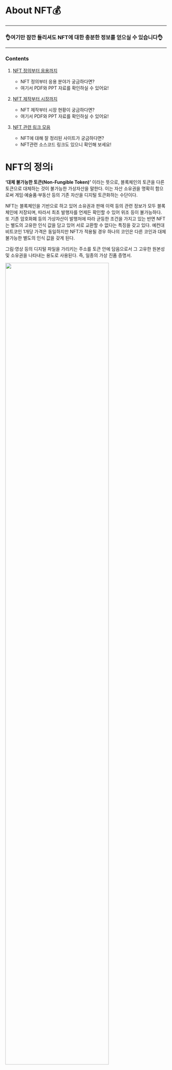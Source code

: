 # About NFT💰

***
### 👌여기만 잠깐 들리셔도 NFT에 대한 충분한 정보를 얻으실 수 있습니다👌


***

### Contents

1. [NFT 정의부터 응용까지](https://github.com/YouAndMeLink/About_NFT/tree/main/NFT%20%EC%A0%95%EC%9D%98%EB%B6%80%ED%84%B0%20%EC%9D%91%EC%9A%A9%EA%B9%8C%EC%A7%80)
    * NFT 정의부터 응용 분야가 궁금하다면?
    * 여기서 PDF와 PPT 자료를 확인하실 수 있어요!
 
2. [NFT 제작부터 시장까지](https://github.com/YouAndMeLink/About_NFT/tree/main/NFT%20%EC%A0%9C%EC%9E%91%EB%B6%80%ED%84%B0%20%EC%8B%9C%EC%9E%A5%EA%B9%8C%EC%A7%80)
   * NFT 제작부터 시장 현황이 궁금하다면?
   * 여기서 PDF와 PPT 자료를 확인하실 수 있어요!

3. [NFT 관련 링크 모음](https://github.com/YouAndMeLink/About_NFT/blob/main/NFT%20%EA%B4%80%EB%A0%A8%20%EB%A7%81%ED%81%AC%20%EB%AA%A8%EC%9D%8C.md)
   * NFT에 대해 잘 정리된 사이트가 궁금하다면?
   * NFT관련 소스코드 링크도 있으니 확인해 보세요!

# NFT의 정의ℹ️

**‘대체 불가능한 토큰(Non-Fungible Token)’** 이라는 뜻으로, 블록체인의 토큰을 다른 토큰으로 대체하는 것이 불가능한 가상자산을 말한다. 이는 자산 소유권을 명확히 함으로써 게임·예술품·부동산 등의 기존 자산을 디지털 토큰화하는 수단이다. 

NFT는 블록체인을 기반으로 하고 있어 소유권과 판매 이력 등의 관련 정보가 모두 블록체인에 저장되며, 따라서 최초 발행자를 언제든 확인할 수 있어 위조 등이 불가능하다. 또 기존 암호화폐 등의 가상자산이 발행처에 따라 균등한 조건을 가지고 있는 반면 NFT는 별도의 고유한 인식 값을 담고 있어 서로 교환할 수 없다는 특징을 갖고 있다. 예컨대 비트코인 1개당 가격은 동일하지만 NFT가 적용될 경우 하나의 코인은 다른 코인과 대체 불가능한 별도의 인식 값을 갖게 된다.

그림·영상 등의 디지털 파일을 가리키는 주소를 토큰 안에 담음으로서 그 고유한 원본성 및 소유권을 나타내는 용도로 사용된다. 즉, 일종의 가상 진품 증명서.

<img src="https://user-images.githubusercontent.com/86152185/172037861-b7ff5d71-7baa-46b6-bc15-b0f8f9b10238.png" width="80%" height="">

# 블록체인의 개념

블록체인(blockchain)은 **분산 컴퓨팅 기술 기반의 데이터 위변조 방지 기술**이다. 여러 대의 컴퓨터가 기록을 검증하여 해킹을 막는 구조로 되어있다.</br>

‘블록체인(Block Chain)’ 기술에서 블록(Block)에는 일정 시간 동안 확정된 거래 내역이 담긴다. 온라인에서 거래 내용이 담긴 블록이 형성되는 것이다. 거래 내역을 결정하는 주체는 사용자다. 이 블록은 네트워크에 있는 모든 참여자에게 전송된다. 참여자들은 해당 거래의 타당성 여부를 확인한다. 승인된 블록만이 기존 블록체인에 연결되면서 송금이 이루어진다. 신용 기반이 아니다. 시스템으로 네트워크를 구성, 제3자가 거래를 보증하지 않고도 거래 당사자끼리 가치를 교환할 수 있다는 것이 블록체인 구상이다.

블록체인 기술을 처음 고안한 사람은 ‘사토시나카모토’라는 개발자다. 이는 전자 화폐 시스템인 비트코인을 개발하면서 생긴 문제점을 해결하면서 나온 부산물로, 해당 기술을 통해 비트 코인은 5년 만에 시가총액으로 세계 100대 화폐 안에 들어갈 정도로 성장했다. 그는 ‘비트코인: P2P 전자화폐 시스템’이라는 논문에서 비트코인을 전적으로 거래 당사자 사이에서만 오가는 전자화폐로 정의했다. P2P(Peer to Peer) 네트워크를 이용해 이중 지불을 막아 준다는 것이다. 즉, P2P 네트워크를 통해 이중 지불을 막는 데 쓰이는 기술이 바로 블록체인이다.

</br>

<img src="https://user-images.githubusercontent.com/86152185/172052979-f1c278e9-8ec8-4fe4-8db2-f2a5b96dfd49.png" width="100%" height="">

<img src="https://mblogthumb-phinf.pstatic.net/MjAxODA0MTFfMjA1/MDAxNTIzNDE1MTAyNTQy.LFZvtZKGaNKeq_p6L2N0Puelsq-AAJ0eVIMgT_sx_Agg.d3FOS0rRkxN9VdPZo2OiJ7mIkG-HGgQX3TK4Ems7eocg.PNG.dhl_korea/%EB%B8%94%EB%A1%9D%EC%B2%B4%EC%9D%B8_%EC%9D%B4%EB%9E%80.png?type=w800" width="100%" height="">

# 특징

**1. 쉽게 추적된다.**
```
거래내역이 블록 체인에 공개적으로 기록되어 쉽게 추적 가능함
```
**2. 소유권 증명이 용이하다.**
```
누군가가 본인의 작품을 자신의 것이라 주장 한다면 디지털 소유권 증명을 통해 주장의 진위를 쉽게 가려 낼 수 있음
```
**3. 희소성을 입증할 수 있다.**
```
창작자가 원본에 대한 몇 개의 에디션을 발행 했는지 쉽게 알 수 있음
```
**4. 표준화 되어 있다.**
```
작품을 토큰화 하여 포맷 상의 차이로 발생가능한 문제를 사전에 방지
```
**5. 쉽게 거래할 수 있다.**
```
NFT 마켓 플레이스를 통해 쉽게 작품을 판매(전세계 사람들에게)
```
**6. 프로그래밍이 가능하다.**
```
예를 들어 작품이 시간의 흐름에 따라 자동으로 모습이 변하게 하고 싶다면 프로그래밍 가능한 파일을 통해 실행 가능함
```
**7. 상호운용적이다.**
```
NFT는 기본적으로 상호 운용 가능하게 설계되어 있으므로 NFT 작품 하나로 
게임, 영화, 광고 등등 여러 생태계를 넘나들며 사용 가능함
```
**8. 쉽게 분할할 수 있다.**
```
NFT 작품에 대한 소유권을 일정 수의 대체 가능한 토큰으로 나눠 일부만 팔거나 살 수 있음
(B2O 프로젝트, 니프텍스, 유니클리 플랫폼 등)
```
**9. (현금)유동성이 있다.**
```
토큰화 되지 않은 자산에 비해 수월하게 현금화 가능.
(NFT를 분할 하거나 빌려주는 방법 또는 비슷한 NFT들로 이루어진 바스켓이나 인덱스로 판매하는 방법 등)
```
**10. 사용자에 대한 보상이 용이하다.**
```
NFT 기반 게임을 플레이 하거나 플랫폼의 운영방식에 대해 의견을 피력하는 초기 사용자들에게
종종 해당 플랫폼 내에서 거래 가능한 토큰을 수여함으로써 보상을 해줌
```

---

기존의 파일들은 데이터로만 이루어져 있었기 때문에 쉽게 무단 복제가 가능했으며, DRM을 이용한 복제 방지 기술 또한 결국 이를 유통하는 중앙화된 관리서버가 존재했기 때문에 엄밀히 말해 완전히 독립된 개인의 소유라고 보기에는 어려운 점이 있었다.

이와 대조적으로 NFT는 블록체인 기술을 이용해 누구의 통제도 받지 않으며 복제 불가능한 고유성을 가지고 있기 때문에 희소성을 온전히 인정받을 수 있으며, 상대적으로 훨씬 안전하다는 차이점이 있다. 이로 인해 각종 예술품들을 위시한 다양한 디지털 자산들이 NFT로 생산되고 거래가 이루어지기 시작하는 중이다.

NFT 자산 거래는 일반적으로 NFT 플랫폼에서 암호화폐인 이더리움을 이용한 경매형식으로 이루어진다. 이더리움 외에도 몇 가지 암호화폐가 이용되는데, 세계 최대의 NFT 거래소인 오픈씨(Opensea)에서는 클레이튼, 폴리곤, 솔라나로 거래가 가능하며, 니어프로토콜, 아발란체, 알고랜드, 팬텀 등 후발 주자들도 각자의 기술을 이용한 NFT를 발행하고 있으며 이런 암호화폐를 사용할 수 있는 소규모 거래소들도 하나둘씩 나오고 있는 추세이다. 이외에도 수많은 암호화폐들이 NFT 거래시장에 뛰어들고 있다. 이렇게 암호화폐 업체들이 NFT에 뛰어드는 이유를 냉정히 말하자면 우리 생활 속에서 암호화폐를 이용할 일이 거의 없기 때문이지만, 어쨌든 NFT는 암호화폐들을 사용할 수 있는 대표적인 분야로 자리잡았다. 현재로서는 이더리움 거래량이 압도적이며, 생태계를 거의 꽉 잡고 있다고 해도 무방하다.

이렇게 NFT는 암호화폐로 거래하므로 암호화폐 가격의 영향을 받는다. 즉, NFT에 투자하는 것은 코인과 NFT에 동시에 롱(매수) 포지션을 잡게 되는 것이다. 이 때문에 자산으로서 장점과 단점을 동시에 가지는데, 가령 암호화폐와 NFT의 가격이 동시에 오른다면 복리에 가까운 이득을 얻게 되지만 반대로 암호화폐와 NFT의 가격이 동시에 떨어지게 된다면 일반적인 코인 거래보다 큰 손해를 보게 된다. 둘 중 하나만 오르고, 하나가 떨어진다면 등락폭에 따라서 이득 및 손실을 계산해야 한다. 그러므로 NFT에 투자할 때는 NFT 플랫폼에서 활용되는 암호화폐와 NFT의 등락 전망을 동시에 고려해야 한다.

NFT로 꼬리표가 붙은 디지털 자산들은 작품의 소유자와 거래 이력이 블록체인 기술로 기록되며 기술의 특성상 누군가가 이를 함부로 변경하거나 할 수 없다. 동일한 디지털 파일을 NFT로 중복해서 만들더라도, 결국엔 기존의 NFT와는 다른 NFT를 꼬리표로 붙이는 것이기 때문에 먼저 NFT로 생성된 진품과 구별된다. 만약 NFT가 예술계에서 가치를 인정받는 미래가 온다면 당연히 생성된 지 오래된 NFT의 가치가 크게 상승할 것으로 예상되기 때문에 2021년 현재에는 투기나 다름없는 거래가 이루어지고 있다.

다만 NFT의 현재 주로 사용되는 의미가 디지털 자산과 그를 증명하는 토큰이라는 것이지, NFT 자체는 대체 불가능한 토큰이라는 의미다. 예를 들어 1개의 비트코인은 또 다른 1개의 비트코인과 서로 같은 가치로 대체가 가능한 토큰(Fungible Token)이지만, NFT는 하나 하나가 서로 대체 불가능한 토큰이기 때문에 예술 작품에 활용되는 것일 뿐이다. 굳이 예술 작품 이외에도 각종 게임의 아이템에 NFT를 적용하거나 한정판의 유통 등에도 사용될 수 있다.

</br>

| 구분 | 실제세계 | 메타버스 |
| :---: | :---: | :---: |
| **자산** | 부동산, 주식 | 디지털 자산(예술품, 영상 등) |
| **인증** | 등기권리증, 증권 | NFT |
| **인증 주체** | 등기소, 증권거래소 | 블록체인(탈중앙) |
| **거래수단** | 현금 | 이더리움, NFT 코인 등 |

</br>

# NFT의 역사

1 : NFT의 태동, 컬러드 코인(2012~2013)
---
컬러드 코인은 비트코인 블록체인을 통해 **실물 자산을 디지털 형태로 표현하는 일종의 자산 발행 레이어**다.</br>
컬러드코인은 자산의 크기를 나타내는 데 사용되었으며 토큰 액세스, 구독, 주식발행, 쿠폰, 부동산, 암호화폐 발행 기능, 디지털 컬렉션 등에 사용되었다.

컬러드 코인은 치명적인 단점이 있었는데, 비트코인 블록체인의 설계 특성상 모든 참여자가 특정 가치의 값에 동의 할 때만 그 가치를 나타낼 수 있다는 점이다.

2 : 카운터파티, 레어페페, 금전화된 그래픽(2014~2016)
---
카운터 파티는 **비트코인 블록체인 위에 세워진 P2P 금융 플랫폼**이자 **오픈 소스 인터넷 프로토콜**이다.
해당 플랫폼은 분산형 자산 교환 뿐만 아니라 암호화 토큰을 만들 수 있었으며 수많은 프로젝트와 연계되었는데, 그 중 레어페페 프로젝트는 밈 트레이딩 카드로 상당한 인기를 구가했다.</br></br>
금전화된 그래픽은 아티스트가 비트코인 블록체인을 통해 창작자들에게 새로운 수입원을 찾아줄 수 있는 방안을 고민하며 만든 **'크립토'라는 개념이 예술 세계로 전파된 것**이다.

3 : 드디어 세상이 알아보다(2017)
---
**이더리움 네트워크**는 '이더'라는 기본 통화를 사용해 새 금융 상품들을 만들 수 있다는 점이 획기적으로 다가왔다. 이 시기에 등장하여 유행에 편승한 대표적인 NFT로는 **크립토펑크와 크립토키티**를 꼽을 수 있다.

이더리움의 유행에 힘입어 John Watkinson과 Matt Hall은 이더리움 블록체인에 독특한 캐릭터를 만들자는 아이디어를 구상하였다.
서로 다른 여러 캐릭터로 되어있고, 생성 가능한 캐릭터 수가 10,000명으로 제한된 게 특징인 이 프로젝트의 이름은 “크립토펑크(Cryptopunks)”로 불리운다.

크립토키티는 밴쿠버에 본사를 둔 Axiom Zen에 의해 2017년에 출시되었다. 알파 버전은 이더리움 에코시스템의 최대 해커톤인 ETH 워털루 해커톤에서 출시되었다. 400명이 넘는 개발자들의 참여로, 크립토키티 팀은 해커톤에서 1위를 차지했고, 게임 또한 입소문을 탔다.

공교롭게도 2017년 암호화폐 시장의 상승이 NFT에 기름을 부었다. 대중들은 가상의 고양이를 미친 듯이 사육하고, 사고, 거래하고 있었는데, 이것은 많은 사람들의 NFT의 큰 잠재력에 눈을 뜨게 했다. 2017년 12월 이 게임의 인기로 인해 이더리움 네트워크가 정체되어 트렌젝션 수가 사상 최고치를 기록하고 속도가 크게 느려지는 현상까지 발생했다. 이 게임은 이더리움의 네트워크 트래픽의 25%를 차지할 정도였다.

4 : 급격한 성장의 시기(2018~2019)
---
2018년과 2019년에는 NFT 생태계가 대규모로 성장했다. 100개 이상의 프로젝트가 만들어졌고 그 안에서 그보다 더 많은 작품이 만들어졌다. SuperRare, OpenSea 등 **NFT 거래소 플랫폼** 역시 각광받기 시작했다.

다른 암호화폐 시장에 비해 상대적으로 거래량이 적었지만 빠른 성장세를 보이며 놀라운 성과를 이루었다. Metamask와 같은 Web3 지갑 또한 지속적으로 개선되었다. 또한 이 시장의 선도자적인 Dapper Labs는 가스를 지불하지 않아도 되는 Dapper Wallet을 출시했다. Sincenft.com과 nonfungible.com과 같은 다른 웹사이트들 또한 NFT 게임 플레이 가이드, 시장 지표와 같은 일반적인 정보들을 제공하기 시작했다.

다양한 분야에 NFT가 적용되고 활발한 투자가 이뤄지며 NFT시장은 급격한 성장을 이루었다.

5 : 뜨거운 관심 속 NFT(2020~)
---
NFT가 본격적으로 유행하면서 암호화폐와 더불어 적극적인 거래가 이루어지고 있다. 2021년 초부터 NFT에 대한 관심도가 높아지기 시작하면서 NFT를 디지털 아트에 대한 copyright의 징표로 사용하는 시도가 늘어나게 되고, 이것이 가능함이 증명이 되었다. 기성 예술가들이 NFT를 통해서 미술, 음악등의 디지털 아트 작품 활동을 하고 실제로 NFT를 높은 가격에 판매하는 케이스가 생겨나기 시작했다. 2021년 2월에는 문서 상단의 Nyan Cat도 약 600,000 달러에 거래가 되었으며, 2021년 3월 미국 사진작가 Beeple은 Everydays: The First 5000 Days이라는 작품을 NFT로 제작한뒤 크리스티 경매를 통해서 6930만 달러에 팔았다. 2021년 3월에는 SNL은 NFT에 대한 영상을 만들었다.</br>

2021년에 NFT가 큰 붐을 일으키게 된 것에는 코로나의 영향을 빼 놓을 수 없다. 사회적 거리두기로 인해서 사람들간의 물리적 접촉이 없어지면서 메타버스에 대한 논의가 활발히 진행되게 되었고, **메타버스** 시대로 좀더 일찍 접어들게 되었다. 메타버스는 NFT없이 그 자체로 존재할 수 있지만, 결과적으로 메타버스에서 본인을 나타내기 위한 유니크한 아바타나 기타 다른 아이템을 사용하기 위해서는 NFT와 접목될 수 있기 때문에 NFT가 더 주목 받게 되었다. 이러한 맥락에서 PFP NFT가 더 비싼 가격에 활발히 거래되고 있는 현상을 이해해볼 수 있다.

<img src="https://user-images.githubusercontent.com/86152185/172053527-d0fa540a-3c72-447c-865d-b2189844756c.png" width="70%" height="">

# NFT관련 산업

NFT는 단순히 미술작품을 거래하는 수단뿐만 아니라 게임, 팬덤, 부동산, 인적자산 등 다양한 분야에서 활용되며 생태계가 빠르게 구축되고 있다.

7일 NFT 데이터 분석 사이트 NonFungible 에 따르면 이더리움 블록체인 상의 NFT 시장규모(거래대금)는 2018년 3676 만달러에서 2021년 9월 43억1000만달러로 1만1624% 성장했다.


1 : 미술, 컬렉터블·게임 아이템 분야
---

초기 NFT 시장에서는 주로 미술 작품이 많이 연상됐다. 현재 NFT 시장의 비중은 컬렉터블(57%), 아트(29%), 메타버스(3%), 스포츠(2%), 게임(2%), 유틸리티(1%), 디파이 등으로 구분될 수 있다. NFT 아트는 경력과 상관없이 누구나 참여할 수 있어 ‘크립토 아트’라고도 불리는데, 블록체인이 결합된 디지털 아트를 말한다. 지난 10월에는 라바랩스가 발행한 크립토펑크 ‘#9998’이란 NFT 그림이 역대 최고가인 6225억에 팔리기도 했다.

상반기 NFT 시장에서 가장 많은 거래가 이뤄진 분야는 **NFT 컬렉터블 마켓**이다. NFT 컬렉터블은 디지털 일러스트, 동영상 등을 NFT로 만든 것을 말한다. 한정된 수량으로 발행되는 NFT 컬렉터블은 희소성에 열광하는 투자자들에게 큰 인기를 끌고 있다. 그중 NFT 스포츠 컬렉터블은 운동선수들의 게임 영상 등을 NFT 트레이딩 카드로 만들어 거래한다. 실물 농구 카드 트레이딩에서 영감을 얻어 NBA 선수들의 영상을 NFT 트레이딩 카드로 만들어 거래하는 ‘NBA 톱샷’은 해외에서 주목하는 컬렉터블 중 하나다.

**NFT 게임 아이템**은 현재 게임 시장에서 최대 화두로 떠올랐다. 유저들은 획득한 NFT 게임 아이템을 해당 게임 내 코인으로 교환할 수 있고 이 코인을 다시 암호화폐 거래소에서 현금으로 바꾸는 시스템을 통해 돈 버는 게임을 말하는 P2E(Play to Earn, 플레이투언) 시스템이 게임업계의 블루오션으로 떠올랐다.

음악 아티스트들은 **NFT를 통해 자신의 음원에 소유권을 주장**할 수 있다. 블록체인 기술을 통해 한정판 NFT 앨범이 만들어지고 소장 가능한 자산이 된다. 음악계 유명 인사로 알려진 프로듀서 ‘RAC’는 자신만의 커뮤니티 토큰인 ＄RAC를 발행해 프라이빗 디스코드 채널에 대한 접근권이나 아티스트 관련 상품의 할인권 등을 팬들에게 제공했다.

이 외에도 **NFT 디지털 부동산**은 메타버스 플랫폼에서 토큰을 이용해 NFT 디지털 땅을 거래한다. 대표적으로 ‘디센트럴랜드’란 NFT 디지털 부동산 앱이 있는데, 이곳에서는 디지털 땅을 매입해 상점을 짓는 등 가상 부동산 개발 프로젝트를 진행하고 있다.

2 : 메타버스와 NFT, 게임생태계의 탈중앙화 전망
---
메타버스는 ‘가상’, ‘초월’ 등을 뜻하는 영어 단어 '메타'(Meta)와 우주를 뜻하는 '유니버스'(Universe)의 합성어로, **현실세계와 같은 사회·경제·문화 활동이 이뤄지는 3차원의 가상세계**를 가리킨다. 가상현실보다 한 단계 더 진화한 개념으로, 아바타를 활용해 단지 게임이나 가상현실을 즐기는 데 그치지 않고 실제 현실과 같은 사회·문화적 활동을 할 수 있다는 특징이 있다.

NFT가 메타버스 등 가상공간과 접목해 가치를 인정받지 못했던 디지털 자산의 가치를 증가시키고 있으며, 여러 국가와 기업들이 NFT를 다양한 분야에 접목시키며 기술의 저변을 넓히고 있다.

실제로 NFT 기반 메타버스를 운영하는 디센트럴랜드, 더샌드박스 등에서는 가상화폐를 기반으로 땅이 거래되고 있다. NFT는 메타버스가 아바타를 활용해 단지 게임이나 가상현실을 즐기는 것을 넘어 디지털 자산의 소유권을 증명하는 핵심기술을 활용해 메타버스 생태계를 확장시키는 촉진제 역할을 할 것으로 예측된다.

향후 메타버스는 게임뿐 아니라 모든 컨텐츠 산업과 커머스, 엔터, 문화사업 등이 총 집결해 거대하고 복잡한 경제시스템이 작동하게 되는데 그 경제시스템을 구동하는 원천기술이 NFT이며, NFT를 통해 사용자는 메타버스에서 다른 사용자들과 자산을 거래하며 자신의 세계를 확장할 수 있게 될 것으로 보인다.

현재 게임사들은 구글과 애플에 앱마켓 결제 수수료 30%를 적용받고 있다. 에픽게임즈가 인앱결제 강제 정책을 따르지 않았다는 이유로 퇴출되는 마당에 과도한 수수료에도 게임사들은 앱마켓 눈치를 볼 수 밖에 없는 실정이다. NFT 접목한 게임은 다양한 수익모델을 창출해 수익성을 높이고 플랫폼 중심의 게임 생태계에서 벗어나 새로운 게임 생태계를 확장시키는데 견인하는 역할을 할 것으로 예상된다.

NFT기반 게임은 탈중앙화를 통해 구글, 애플의 심사를 받지 않고 30%의 수수료도 아끼며 개발자가 자유롭게 게임 콘텐츠와 P2E(Play to Earn), NFT 거래수수료 등의 수익모델을 창출시켜 게임의 수익성을 높여 줄 잠재력이 있으며, 게임개발자들에게 질 좋은 게임들을 댜양하게 출시하게 해 게임시장 전체를 퀀텀 점프 시킬 수 있는 계기가 될 수 있다.

</br>

![image](https://user-images.githubusercontent.com/86152185/172053499-ccaa3077-2d65-49d6-9b52-2408f90e05ec.png)

